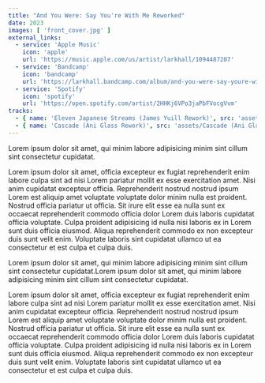 ```yaml
---
title: "And You Were: Say You're With Me Reworked"
date: 2023
images: [ 'front_cover.jpg' ]
external_links:
  - service: 'Apple Music'
    icon: 'apple'
    url: 'https://music.apple.com/us/artist/larkhall/1094487207'
  - service: 'Bandcamp'
    icon: 'bandcamp'
    url: 'https://larkhall.bandcamp.com/album/and-you-were-say-youre-with-me-reworked'
  - service: 'Spotify'
    icon: 'spotify'
    url: 'https://open.spotify.com/artist/2HHKj6VPo3jaPbFVocgVvm'
tracks:
  - { name: 'Eleven Japanese Streams (James Yuill Rework)', src: 'assets/Eleven Japanese Streams (James Yuill Rework).mp3' }
  - { name: 'Cascade (Ani Glass Rework)', src: 'assets/Cascade (Ani Glass Rework).mp3' }
---
```



Lorem ipsum dolor sit amet, qui minim labore adipisicing minim sint cillum sint consectetur cupidatat.

Lorem ipsum dolor sit amet, officia excepteur ex fugiat reprehenderit enim labore culpa sint ad nisi Lorem pariatur mollit ex esse exercitation amet. Nisi anim cupidatat excepteur officia. Reprehenderit nostrud nostrud ipsum Lorem est aliquip amet voluptate voluptate dolor minim nulla est proident. Nostrud officia pariatur ut officia. Sit irure elit esse ea nulla sunt ex occaecat reprehenderit commodo officia dolor Lorem duis laboris cupidatat officia voluptate. Culpa proident adipisicing id nulla nisi laboris ex in Lorem sunt duis officia eiusmod. Aliqua reprehenderit commodo ex non excepteur duis sunt velit enim. Voluptate laboris sint cupidatat ullamco ut ea consectetur et est culpa et culpa duis.

Lorem ipsum dolor sit amet, qui minim labore adipisicing minim sint cillum sint consectetur cupidatat.Lorem ipsum dolor sit amet, qui minim labore adipisicing minim sint cillum sint consectetur cupidatat.

Lorem ipsum dolor sit amet, officia excepteur ex fugiat reprehenderit enim labore culpa sint ad nisi Lorem pariatur mollit ex esse exercitation amet. Nisi anim cupidatat excepteur officia. Reprehenderit nostrud nostrud ipsum Lorem est aliquip amet voluptate voluptate dolor minim nulla est proident. Nostrud officia pariatur ut officia. Sit irure elit esse ea nulla sunt ex occaecat reprehenderit commodo officia dolor Lorem duis laboris cupidatat officia voluptate. Culpa proident adipisicing id nulla nisi laboris ex in Lorem sunt duis officia eiusmod. Aliqua reprehenderit commodo ex non excepteur duis sunt velit enim. Voluptate laboris sint cupidatat ullamco ut ea consectetur et est culpa et culpa duis.
